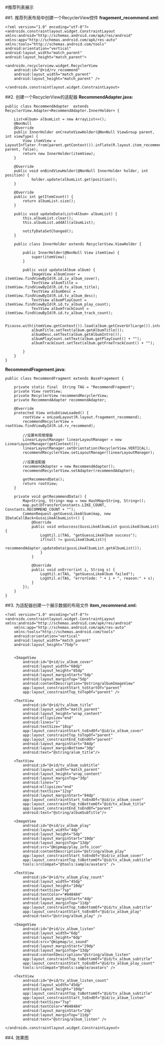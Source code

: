 #推荐列表展示

##1. 推荐列表布局中创建一个RecyclerView控件
**fragement_recommend.xml:**

	<?xml version="1.0" encoding="utf-8"?>
	<androidx.constraintlayout.widget.ConstraintLayout xmlns:android="http://schemas.android.com/apk/res/android"
    xmlns:app="http://schemas.android.com/apk/res-auto"
    xmlns:tools="http://schemas.android.com/tools"
    android:orientation="vertical"
    android:layout_width="match_parent"
    android:layout_height="match_parent">
    
    <androidx.recyclerview.widget.RecyclerView
        android:id="@+id/rv_recommend"
        android:layout_width="match_parent"
        android:layout_height="match_parent" />

	</androidx.constraintlayout.widget.ConstraintLayout>
	

##2. 创建一个RecyclerView的适配器
**RecommendAdapter.java:**

	public class RecommendAdapter  extends RecyclerView.Adapter<RecommendAdapter.InnerHolder> {
	
	    List<Album> albumList = new ArrayList<>();
	    @NonNull
	    @Override
	    public InnerHolder onCreateViewHolder(@NonNull ViewGroup parent, int viewType) {
	        View itemView = LayoutInflater.from(parent.getContext()).inflate(R.layout.item_recommend, parent, false);
	        return new InnerHolder(itemView);
	    }
	
	    @Override
	    public void onBindViewHolder(@NonNull InnerHolder holder, int position) {
	            holder.update(albumList.get(position));
	    }
	
	    @Override
	    public int getItemCount() {
	        return albumList.size();
	    }
	
	    public void updateData(List<Album> albumList) {
	        this.albumList.clear();
	        this.albumList.addAll(albumList);
	
	        notifyDataSetChanged();
	    }
	
	    public class InnerHolder extends RecyclerView.ViewHolder {
	
	        public InnerHolder(@NonNull View itemView) {
	            super(itemView);
	        }
	
	        public void update(Album album) {
	            ImageView albumCover = itemView.findViewById(R.id.iv_album_cover);
	            TextView albumTitle = itemView.findViewById(R.id.tv_album_title);
	            TextView albumDesc = itemView.findViewById(R.id.tv_album_desc);
	            TextView albumPlayCount = itemView.findViewById(R.id.tv_album_play_count);
	            TextView albumTrackCount = itemView.findViewById(R.id.tv_album_track_count);
	
	            Picasso.with(itemView.getContext()).load(album.getCoverUrlLarge()).into(albumCover);
	            albumTitle.setText(album.getAlbumTitle());
	            albumDesc.setText(album.getAlbumIntro());
	            albumPlayCount.setText(album.getPlayCount() + "");
	            albumTrackCount.setText(album.getFreeTrackCount() + "");
	
	        }
	    }
	}

**RecommendFragement.java:**

	public class RecommendFragment extends BaseFragement {
	
	    private static final  String TAG = "RecommendFragment";
	    private View rootView;
	    private RecyclerView recommendRecyclerView;
	    private RecommendAdapter recommendAdapter;
	
	    @Override
	    protected View onSubViewLoaded() {
	        rootView = onLoadLayout(R.layout.fragement_recommend);
	        recommendRecyclerView = rootView.findViewById(R.id.rv_recommend);
	
	        //设置布局管理器
	        LinearLayoutManager linearLayoutManager = new LinearLayoutManager(getContext());
	        linearLayoutManager.setOrientation(RecyclerView.VERTICAL);
	        recommendRecyclerView.setLayoutManager(linearLayoutManager);
	
	        //设置适配器
	        recommendAdapter = new RecommendAdapter();
	        recommendRecyclerView.setAdapter(recommendAdapter);
	
	        getRecommendData();
	        return rootView;
	    }
	
	    private void getRecommendData() {
	        Map<String, String> map = new HashMap<String, String>();
	        map.put(DTransferConstants.LIKE_COUNT, Constants.RECOMMEND_COUNT + "");
	        CommonRequest.getGuessLikeAlbum(map, new IDataCallBack<GussLikeAlbumList>() {
	            @Override
	            public void onSuccess(GussLikeAlbumList gussLikeAlbumList) {
	                LogUtil.i(TAG, "getGuessLikeAlbum success");
	                if(null != gussLikeAlbumList){
	                    recommendAdapter.updateData(gussLikeAlbumList.getAlbumList());
	                }
	            }
	
	            @Override
	            public void onError(int i, String s) {
	                LogUtil.e(TAG, "getGuessLikeAlbum failed");
	                LogUtil.e(TAG, "errorCode: " + i + ", reason:" + s);
	            }
	        });
	    }
	}

##3. 为适配器创建一个展示数据的布局文件
**item_recommend.xml:**
	
	<?xml version="1.0" encoding="utf-8"?>
	<androidx.constraintlayout.widget.ConstraintLayout xmlns:android="http://schemas.android.com/apk/res/android"
	    xmlns:app="http://schemas.android.com/apk/res-auto"
	    xmlns:tools="http://schemas.android.com/tools"
	    android:orientation="vertical"
	    android:layout_width="match_parent"
	    android:layout_height="75dp">
	
	
	    <ImageView
	        android:id="@+id/iv_album_cover"
	        android:layout_width="68dp"
	        android:layout_height="65dp"
	        android:layout_marginStart="5dp"
	        android:layout_marginTop="5dp"
	        android:contentDescription="@string/albumImageView"
	        app:layout_constraintStart_toStartOf="parent"
	        app:layout_constraintTop_toTopOf="parent" />
	
	    <TextView
	        android:id="@+id/tv_album_title"
	        android:layout_width="match_parent"
	        android:layout_height="wrap_content"
	        android:ellipsize="end"
	        android:lines="1"
	        android:textSize="18sp"
	        app:layout_constraintStart_toEndOf="@id/iv_album_cover"
	        app:layout_constraintTop_toTopOf="parent"
	        app:layout_constraintEnd_toEndOf="parent"
	        android:layout_marginStart="84dp"
	        android:layout_marginBottom="3dp"
	        android:text="@string/alum_title"/>
	
	    <TextView
	        android:id="@+id/tv_album_subtitle"
	        android:layout_width="match_parent"
	        android:layout_height="wrap_content"
	        android:layout_marginTop="3dp"
	        android:lines="1"
	        android:ellipsize="end"
	        android:textSize="12sp"
	        android:layout_marginStart="84dp"
	        app:layout_constraintStart_toEndOf="@id/iv_album_cover"
	        app:layout_constraintTop_toBottomOf="@id/tv_album_title"
	        app:layout_constraintEnd_toEndOf="parent"
	        android:text="@string/albumSubTitle"/>
	
	    <ImageView
	        android:id="@+id/iv_album_play"
	        android:layout_width="4dp"
	        android:layout_height="5dp"
	        android:layout_marginStart="10dp"
	        android:layout_marginTop="13dp"
	        android:src="@mipmap/play_info_icon"
	        android:contentDescription="@string/album_play"
	        app:layout_constraintStart_toEndOf="@id/iv_album_cover"
	        app:layout_constraintTop_toBottomOf="@id/tv_album_subtitle"
	        tools:srcCompat="@tools:sample/avatars" />
	
	    <TextView
	        android:id="@+id/tv_album_play_count"
	        android:layout_width="45dp"
	        android:layout_height="10dp"
	        android:textSize="7sp"
	        android:textColor="#848484"
	        android:layout_marginStart="4dp"
	        android:layout_marginTop="11dp"
	        app:layout_constraintTop_toBottomOf="@id/tv_album_subtitle"
	        app:layout_constraintStart_toEndOf="@id/iv_album_play"
	        android:text="@string/album_play" />
	
	    <ImageView
	        android:id="@+id/iv_album_listen"
	        android:layout_width="6dp"
	        android:layout_height="6dp"
	        android:src="@mipmap/ic_sound"
	        android:layout_marginStart="29dp"
	        android:layout_marginTop="13dp"
	        android:contentDescription="@string/album_listen"
	        app:layout_constraintTop_toBottomOf="@id/tv_album_subtitle"
	        app:layout_constraintStart_toEndOf="@id/tv_album_play_count"
	        tools:srcCompat="@tools:sample/avatars" />
	
	    <TextView
	        android:id="@+id/tv_album_listen_count"
	        android:layout_width="45dp"
	        android:layout_height="10dp"
	        app:layout_constraintTop_toBottomOf="@id/tv_album_subtitle"
	        app:layout_constraintStart_toEndOf="@id/iv_album_listen"
	        android:textSize="7sp"
	        android:textColor="#848484"
	        android:layout_marginStart="2dp"
	        android:layout_marginTop="11dp"
	        android:text="@string/album_listen" />
	
	</androidx.constraintlayout.widget.ConstraintLayout>

##4. 效果图
